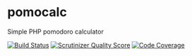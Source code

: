pomocalc
========

Simple PHP pomodoro calculator

[![Build Status](https://travis-ci.org/Caveja/pomocalc.png?branch=master)](https://travis-ci.org/Caveja/pomocalc)
[![Scrutinizer Quality Score](https://scrutinizer-ci.com/g/Caveja/pomocalc/badges/quality-score.png?s=d77ae92c7ee9dc5186f9c5484eb231df9ee94f29)](https://scrutinizer-ci.com/g/Caveja/pomocalc/)
[![Code Coverage](https://scrutinizer-ci.com/g/Caveja/pomocalc/badges/coverage.png?s=fae0d9a302340d713a2300f479378b1ea2803357)](https://scrutinizer-ci.com/g/Caveja/pomocalc/)
